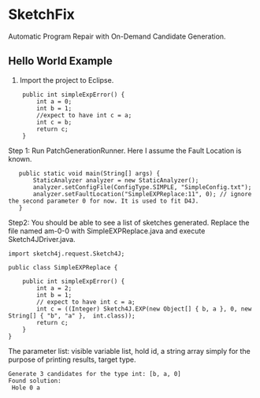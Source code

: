 # SketchFix
Automatic Program Repair with On-Demand Candidate Generation.

## Hello World Example
1. Import the project to Eclipse. 

```
	public int simpleExpError() {
		int a = 0; 
		int b = 1;
		//expect to have int c = a;
		int c = b;
		return c;
	}
```
 Step 1: Run PatchGenerationRunner. Here I assume the Fault Location is known.  
 ```
 	public static void main(String[] args) {
		StaticAnalyzer analyzer = new StaticAnalyzer();
		analyzer.setConfigFile(ConfigType.SIMPLE, "SimpleConfig.txt");
		analyzer.setFaultLocation("SimpleEXPReplace:11", 0); // ignore the second parameter 0 for now. It is used to fit D4J.
	}
 ```

Step2: You should be able to see a list of sketches generated. Replace the file named am-0-0 with SimpleEXPReplace.java and execute Sketch4JDriver.java. 

```
import sketch4j.request.Sketch4J;

public class SimpleEXPReplace {

    public int simpleExpError() {
        int a = 2;
        int b = 1;
        // expect to have int c = a;
        int c = ((Integer) Sketch4J.EXP(new Object[] { b, a }, 0, new String[] { "b", "a" },  int.class));
        return c;
    }
}

```
The parameter list: visible variable list, hold id, a string array simply for the purpose of printing results, target type.

```
Generate 3 candidates for the type int: [b, a, 0]
Found solution:
 Hole 0	a
```

